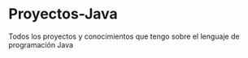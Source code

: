 # Proyectos-Java
Todos los proyectos y conocimientos que tengo sobre el lenguaje de programación Java
